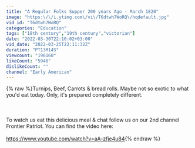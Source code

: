 ```yaml
---
title: "A Regular Folks Supper 200 years Ago - March 1820"
image: "https:\/\/i.ytimg.com\/vi\/T6dtwh7WoRQ\/hqdefault.jpg"
vid_id: "T6dtwh7WoRQ"
categories: "Education"
tags: ["18th century","19th century","victorian"]
date: "2022-03-30T22:10:02+03:00"
vid_date: "2022-03-25T22:11:32Z"
duration: "PT13M14S"
viewcount: "196160"
likeCount: "5946"
dislikeCount: ""
channel: "Early American"
---
```

{% raw %}Turnips, Beef, Carrots &amp; bread rolls. Maybe not so exotic to what you'd eat today. Only, it's prepared completely different.<br /><br /><br /><br />To watch us eat this delicious meal &amp; chat follow us on our 2nd channel Frontier Patriot. You can find the video here:  <br /><br /><a rel="nofollow" target="blank" href="https://www.youtube.com/watch?v=aA-zfje4u84">https://www.youtube.com/watch?v=aA-zfje4u84</a>{% endraw %}
